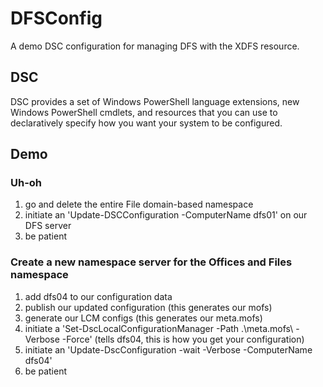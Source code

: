 # DFSConfig

A demo DSC configuration for managing DFS with the XDFS resource.

## DSC
DSC provides a set of Windows PowerShell language extensions, new Windows PowerShell cmdlets, and resources that you can use to declaratively specify how you want your system to be configured.

## Demo

### Uh-oh

1. go and delete the entire File domain-based namespace
2. initiate an 'Update-DSCConfiguration -ComputerName dfs01' on our DFS server
3. be patient

### Create a new namespace server for the Offices and Files namespace

1. add dfs04 to our configuration data
2. publish our updated configuration (this generates our mofs)
3. generate our LCM configs (this generates our meta.mofs)
4. initiate a 'Set-DscLocalConfigurationManager -Path .\meta.mofs\ -Verbose -Force' (tells dfs04, this is how you get your configuration)
5. initiate an 'Update-DscConfiguration -wait -Verbose -ComputerName dfs04'
6. be patient
